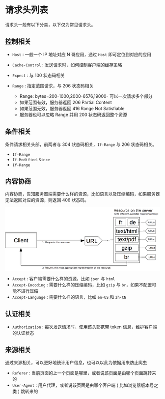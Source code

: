 # 请求头列表

请求头一般有以下分类，以下仅为常见请求头。

## 控制相关

- `Host` : 一般一个 IP 地址对应 N 哥应用，通过 `Host` 即可定位到对应的应用
- `Cache-Control` : 发送请求时，如何控制客户端的缓存策略
- `Expect` : 与 100 状态码相关
- `Range` : 指定范围请求，与 206 状态码相关

  - Range: bytes=200-1000,2000-6576,19000- 可以一次请求多个部分
  - 如果范围有效，服务器返回 206 Partial Content
  - 如果范围无效，服务器返回 416 Range Not Satisfiable
  - 服务器也可以忽略 Range 并用 200 状态码返回整个资源

## 条件相关

条件请求相关头部，前两者与 304 状态码相关，`If-Range` 与 206 状态码相关。

- `If-Range`
- `If-Modified-Since`
- `If-Range`

## 内容协商

内容协商，告知服务器端需要什么样的资源，比如语言以及压缩编码，如果服务器无法返回对应的资源，则返回 406 状态码。

<div style="background: #fff;">
  <img src="/http/header/httpnego.png" alt="内容协商" />
</div>

- `Accept` : 客户端需要什么样的资源，比如 `json` 与 `html`
- `Accept-Encoding` : 需要什么样的压缩编码，比如 `gzip` 与 `br`，如果不配置可能不进行压缩
- `Accept-Language` : 需要什么样的语言，比如 `en-US` 和 `zh-CN`

## 认证相关

- `Authorization` : 每次发送请求时，使用该头部携带 token 信息，维护客户端的认证状态

## 来源相关

通过来源相关，可以更好地统计用户信息，也可以以此为依据用来防止爬虫

- `Referer` : 当前页面的上一个页面是哪里，或者说该页面是由哪个页面跳转来的
- `User-Agent` : 用户代理，或者说该页面是由哪个客户端 ( 比如浏览器版本号之类 ) 跳转来的
